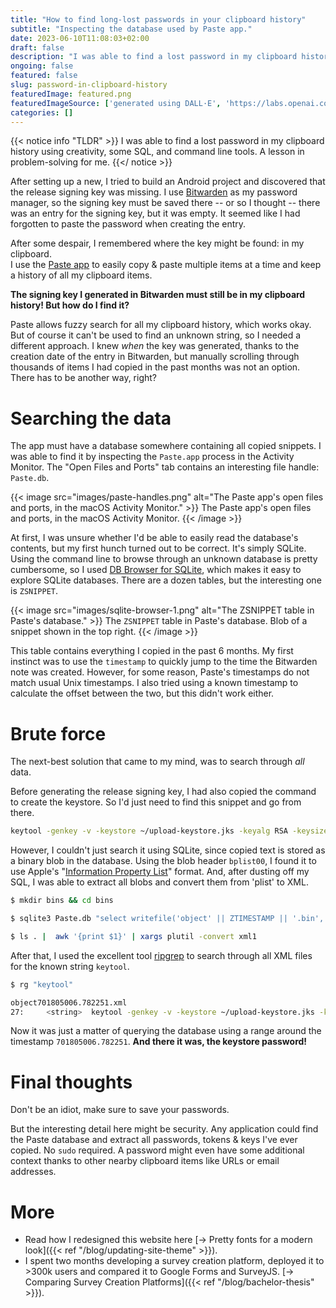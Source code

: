```yaml
---
title: "How to find long-lost passwords in your clipboard history"
subtitle: "Inspecting the database used by Paste app."
date: 2023-06-10T11:08:03+02:00
draft: false
description: "I was able to find a lost password in my clipboard history using creativity, some SQL, and command line tools. A lesson in problem-solving for me."
ongoing: false
featured: false
slug: password-in-clipboard-history
featuredImage: featured.png
featuredImageSource: ['generated using DALL·E', 'https://labs.openai.com/s/KazatOfjTaMOC4O6xb2hUppx']
categories: []
---
```


<!--
# Plan
- Goals
    - explain journey of debugging this issue
      - demonstrate problem solving
    - help users with a similar issue

- Who is this written for
    - me
    - HN
    - people with a similar issue

- Length: short

# Structure
- tldr
  - how to quickly search through all previously pasted content
  - link script on gist.github.com?

- intro
  - motivation
- idea: used paste app to copy
  - what is paste app
- how to get access to the database
  - finding out where it is stored
  - how to browser
- finding the password
  - hint from bitwarden
  - based on timestamp
  - brute force
    - using sql to extract all paste snippets as binary blobs
    - using plutil to convert binary to xml
    - using rg to quickly search through all xml files
- conclusion
  - dont be stupid, double check your saved passwords
  - a note on security :thinking:

{< image src="images/image.jpg" alt="ALT" >}}
  DESCRIPTION
{< /image >}}

-->

{{< notice info "TLDR" >}}
I was able to find a lost password in my clipboard history using creativity, some SQL, and command line tools. A lesson in problem-solving for me.
{{</ notice >}}

After setting up a new, I tried to build an Android project and discovered that the release signing key was missing. I use [Bitwarden](https://bitwarden.com) as my password manager, so the signing key must be saved there -- or so I thought -- there was an entry for the signing key, but it was empty. It seemed like I had forgotten to paste the password when creating the entry. 

After some despair, I remembered where the key might be found: in my clipboard. \
I use the [Paste app](https://pasteapp.io) to easily copy & paste multiple items at a time and keep a history of all my clipboard items. 

**The signing key I generated in Bitwarden must still be in my clipboard history! But how do I find it?**

Paste allows fuzzy search for all my clipboard history, which works okay. But of course it can't be used to find an unknown string, so I needed a different approach. I knew *when* the key was generated, thanks to the creation date of the entry in Bitwarden, but manually scrolling through thousands of items I had copied in the past months was not an option. There has to be another way, right?


# Searching the data

The app must have a database somewhere containing all copied snippets. I was able to find it by inspecting the `Paste.app` process in the Activity Monitor. The "Open Files and Ports" tab contains an interesting file handle: `Paste.db`.

{{< image src="images/paste-handles.png" alt="The Paste app's open files and ports, in the macOS Activity Monitor." >}}
  The Paste app's open files and ports, in the macOS Activity Monitor.
{{< /image >}}

At first, I was unsure whether I'd be able to easily read the database's contents, but my first hunch turned out to be correct. It's simply SQLite. Using the command line to browse through an unknown database is pretty cumbersome, so I used [DB Browser for SQLite](https://sqlitebrowser.org), which makes it easy to explore SQLite databases. There are a dozen tables, but the interesting one is `ZSNIPPET`.

{{< image src="images/sqlite-browser-1.png" alt="The ZSNIPPET table in Paste's database." >}}
  The `ZSNIPPET` table in Paste's database. Blob of a snippet shown in the top right.
{{< /image >}}

This table contains everything I copied in the past 6 months. My first instinct was to use the `timestamp` to quickly jump to the time the Bitwarden note was created. However, for some reason, Paste's timestamps do not match usual Unix timestamps. I also tried using a known timestamp to calculate the offset between the two, but this didn't work either.


#  Brute force

The next-best solution that came to my mind, was to search through *all* data. 

Before generating the release signing key, I had also copied the command to create the keystore. So I'd just need to find this snippet and go from there. 

```bash
keytool -genkey -v -keystore ~/upload-keystore.jks -keyalg RSA -keysize 2048 -validity 10000 -alias upload
```
However, I couldn't just search it using SQLite, since copied text is stored as a binary blob in the database. Using the blob header `bplist00`, I found it to use Apple's "[Information Property List](https://developer.apple.com/documentation/bundleresources/information_property_list)" format. And, after dusting off my SQL, I was able to extract all blobs and convert them from 'plist' to XML.

```bash
$ mkdir bins && cd bins

$ sqlite3 Paste.db "select writefile('object' || ZTIMESTAMP || '.bin', ZPREVIEW2) FROM ZSNIPPET;"

$ ls . |  awk '{print $1}' | xargs plutil -convert xml1
```

After that, I used the excellent tool [ripgrep](https://github.com/BurntSushi/ripgrep) to search through all XML files for the known string `keytool`.

```bash
$ rg "keytool"

object701805006.782251.xml
27:		<string>  keytool -genkey -v -keystore ~/upload-keystore.jks -keyalg RSA -keysize 2048 -validity 10000 -alias upload
```

Now it was just a matter of querying the database using a range around the timestamp `701805006.782251`. **And there it was, the keystore password!**


# Final thoughts

Don't be an idiot, make sure to save your passwords.  

But the interesting detail here might be security. Any application could find the Paste database and extract all passwords, tokens & keys I've ever copied. No `sudo` required. A password might even have some additional context thanks to other nearby clipboard items like URLs or email addresses.

# More
- Read how I redesigned this website here [→ Pretty fonts for a modern look]({{< ref "/blog/updating-site-theme" >}}).
- I spent two months developing a survey creation platform, deployed it to >300k users and compared it to Google Forms and SurveyJS. [→ Comparing Survey Creation Platforms]({{< ref "/blog/bachelor-thesis" >}}).